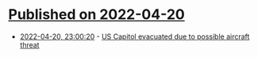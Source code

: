 # [Published on 2022-04-20](index.md)

* [2022-04-20, 23:00:20](https://news.ycombinator.com/item?id=31104157) - [US Capitol evacuated due to possible aircraft threat](https://www.airlive.net/breaking-us-capitol-evacuated-due-to-to-possible-aircraft-threat/amp/)
